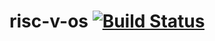 # risc-v-os [![Build Status](https://app.travis-ci.com/cypox/crvmos.svg?branch=master)](https://travis-ci.org/github/cypox/crvmos)